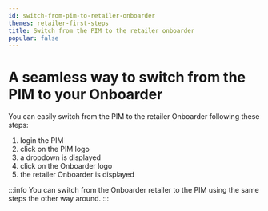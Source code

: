 ```yaml
---
id: switch-from-pim-to-retailer-onboarder
themes: retailer-first-steps
title: Switch from the PIM to the retailer onboarder
popular: false
---
```


# A seamless way to switch from the PIM to your Onboarder

You can easily switch from the PIM to the retailer Onboarder following these steps:

1. login the PIM
1. click on the PIM logo
1. a dropdown is displayed
1. click on the Onboarder logo
1. the retailer Onboarder is displayed

:::info
You can switch from the Onboarder retailer to the PIM using the same steps the other way around.
:::
